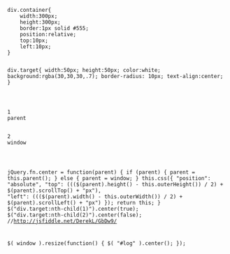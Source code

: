 <code>
div.container{
    width:300px;
    height:300px;
    border:1px solid #555;
    position:relative;
    top:10px;
    left:10px;
}

div.target{
    width:50px;
    height:50px;
    color:white;
    background:rgba(30,30,30,.7);
    border-radius: 10px;
    text-align:center;
}

<div class="container">
    <div class="target">1<br>parent</div>
    <div class="target">2<br>window</div>
</div>


jQuery.fn.center = function(parent) {
    if (parent) {
        parent = this.parent();
    } else {
        parent = window;
    }
    this.css({
        "position": "absolute",
        "top": ((($(parent).height() - this.outerHeight()) / 2) + $(parent).scrollTop() + "px"),
        "left": ((($(parent).width() - this.outerWidth()) / 2) + $(parent).scrollLeft() + "px")
    });
return this;
}
$("div.target:nth-child(1)").center(true);
$("div.target:nth-child(2)").center(false);
//http://jsfiddle.net/DerekL/GbDw9/

$( window ).resize(function() {
$( "#log" ).center();
});

</code>

